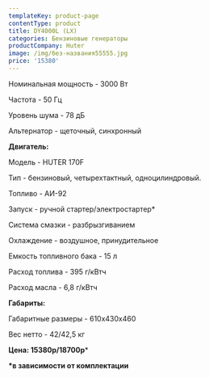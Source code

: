 ```yaml
---
templateKey: product-page
contentType: product
title: DY4000L (LX)
categories: Бензиновые генераторы
productCompany: Huter
image: /img/без-названия55555.jpg
price: '15380'
---
```

Номинальная мощность - 3000 Вт

Частота - 50 Гц

Уровень шума - 78 дБ

Альтернатор - щеточный, синхронный

**Двигатель:**

Модель - HUTER 170F

Тип - бензиновый, четырехтактный, одноцилиндровый.

Топливо - АИ-92

Запуск - ручной стартер/электростартер*

Система смазки - разбрызгиванием

Охлаждение - воздушное, принудительное

Емкость топливного бака - 15 л

Расход топлива - 395 г/кВтч

Расход масла - 6,8 г/кВтч

**Габариты:**

Габаритные размеры - 610х430х460

Вес нетто - 42/42,5 кг

**Цена: 15380р/18700р***

**\*в зависимости от комплектации**
